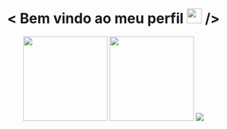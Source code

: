 <h1 align='center'>
< Bem vindo ao meu perfil <img src="https://raw.githubusercontent.com/iampavangandhi/iampavangandhi/master/gifs/Hi.gif" width="30px"> />
</h1>

 <div align="center">
  <img height="170em" src="https://github-readme-stats.vercel.app/api?username=devdaniel28&show_icons=true&theme=aqua&include_all_commits=true&count_private=true,contribs&bg_color=00000000"/>
  <img height="170em" src="https://github-readme-stats.vercel.app/api/top-langs/?username=devdaniel28&layout=compact&langs_count=7&theme=aqua,contribs&bg_color=00000000"/>
  <img src ="https://github-readme-streak-stats.herokuapp.com?user=devdaniel28&theme=midnight-purple&hide_border=true&background=FFFFFF00">
</div>
